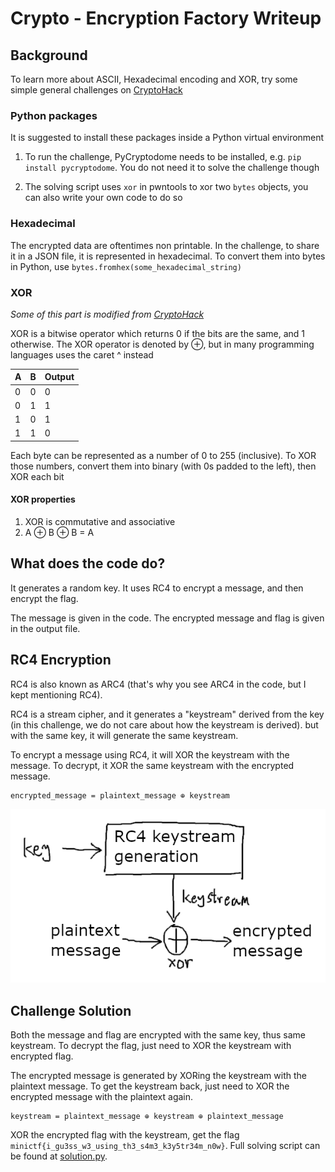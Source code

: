 # Crypto - Encryption Factory Writeup

## Background

To learn more about ASCII, Hexadecimal encoding and XOR, try some simple general challenges on [CryptoHack](https://cryptohack.org/challenges/general/)

### Python packages

It is suggested to install these packages inside a Python virtual environment

1. To run the challenge, PyCryptodome needs to be installed, e.g. `pip install pycryptodome`. You do not need it to solve the challenge though

2. The solving script uses `xor` in pwntools to xor two `bytes` objects, you can also write your own code to do so

### Hexadecimal

The encrypted data are oftentimes non printable. In the challenge, to share it in a JSON file, it is represented in hexadecimal. To convert them into bytes in Python, use `bytes.fromhex(some_hexadecimal_string)`

### XOR

*Some of this part is modified from [CryptoHack](https://cryptohack.org/challenges/general/)*

XOR is a bitwise operator which returns 0 if the bits are the same, and 1 otherwise. The XOR operator is denoted by ⊕, but in many programming languages uses the caret ^ instead

|A|B|Output|
|-|-|------|
|0|0|0|
|0|1|1|
|1|0|1|
|1|1|0|

Each byte can be represented as a number of 0 to 255 (inclusive). To XOR those numbers, convert them into binary (with 0s padded to the left), then XOR each bit

#### XOR properties

1. XOR is commutative and associative
2. A ⊕ B ⊕ B = A

## What does the code do?

It generates a random key. It uses RC4 to encrypt a message, and then encrypt the flag.

The message is given in the code. The encrypted message and flag is given in the output file.

## RC4 Encryption

RC4 is also known as ARC4 (that's why you see ARC4 in the code, but I kept mentioning RC4).

RC4 is a stream cipher, and it generates a "keystream" derived from the key (in this challenge, we do not care about how the keystream is derived). but with the same key, it will generate the same keystream.

To encrypt a message using RC4, it will XOR the keystream with the message. To decrypt, it XOR the same keystream with the encrypted message.

```
encrypted_message = plaintext_message ⊕ keystream
```

![RC4 encryption illustration](rc4.png)

## Challenge Solution

Both the message and flag are encrypted with the same key, thus same keystream. To decrypt the flag, just need to XOR the keystream with encrypted flag.

The encrypted message is generated by XORing the keystream with the plaintext message. To get the keystream back, just need to XOR the encrypted message with the plaintext again.

```
keystream = plaintext_message ⊕ keystream ⊕ plaintext_message
```

XOR the encrypted flag with the keystream, get the flag `minictf{i_gu3ss_w3_using_th3_s4m3_k3y5tr34m_n0w}`. Full solving script can be found at [solution.py](solution.py).
